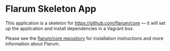 # Flarum Skeleton App

This application is a skeleton for https://github.com/flarum/core — it will set up the application and install dependencies in a Vagrant box.

Please see the [flarum/core repository](https://github.com/flarum/core/blob/master/README.md) for installation instructions and more information about Flarum.